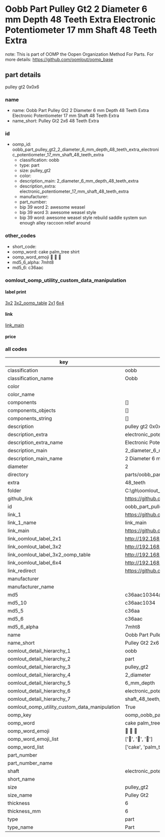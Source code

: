 # Oobb Part Pulley Gt2 2 Diameter 6 mm Depth 48 Teeth Extra Electronic Potentiometer 17 mm Shaft 48 Teeth Extra  

note: This is part of OOMP the Oopen Organization Method For Parts. For more details: https://github.com/oomlout/oomp_base

##  part details
  



pulley gt2 0x0x6



### name
* name: Oobb Part Pulley Gt2 2 Diameter 6 mm Depth 48 Teeth Extra Electronic Potentiometer 17 mm Shaft 48 Teeth Extra
* name_short: Pulley Gt2 2x6 48 Teeth Extra
### id
* oomp_id: oobb_part_pulley_gt2_2_diameter_6_mm_depth_48_teeth_extra_electronic_potentiometer_17_mm_shaft_48_teeth_extra
  * classification: oobb
  * type: part
  * size: pulley_gt2
  * color: 
  * description_main: 2_diameter_6_mm_depth_48_teeth_extra
  * description_extra: electronic_potentiometer_17_mm_shaft_48_teeth_extra
  * manufacturer: 
  * part_number: 
  * bip 39 word 2: awesome weasel
  * bip 39 word 3: awesome weasel style
  * bip 39 word: awesome weasel style rebuild saddle system sun enough alley raccoon relief around

### other_codes
* short_code: 
* oomp_word: cake palm_tree shirt
* oomp_word_emoji :cake: :palm_tree: :shirt:
* md5_6_alpha: 7mht8
* md5_6: c36aac






### oomlout_oomp_utility_custom_data_manipulation
#### label print
[3x2](http://192.168.1.245:1112/?label=oomp%207mht8)
[3x2_oomp_table](http://192.168.1.108:1112/?label=oomp%207mht8)
[2x1](http://192.168.1.242:1112/?label=oomp%207mht8)
[6x4](http://192.168.1.55:1112/?label=oomp%207mht8)    

#### link

[link_main](https://github.com/oomlout/oomlout_oobb_version_4_generated_parts/tree/main/navigation_oomp/oobb/part/pulley_gt2/2_diameter_6_mm_depth_48_teeth_extra/electronic_potentiometer_17_mm_shaft_48_teeth_extra/part)                              

#### price







### all codes 
| key | value |  
| --- | --- |  
| classification | oobb |  
| classification_name | Oobb |  
| color |  |  
| color_name |  |  
| components | [] |  
| components_objects | [] |  
| components_string | [] |  
| description | pulley gt2 0x0x6 |  
| description_extra | electronic_potentiometer_17_mm_shaft_48_teeth_extra |  
| description_extra_name | Electronic Potentiometer 17 mm Shaft 48 Teeth Extra |  
| description_main | 2_diameter_6_mm_depth_48_teeth_extra |  
| description_main_name | 2 Diameter 6 mm Depth 48 Teeth Extra |  
| diameter | 2 |  
| directory | parts/oobb_part_pulley_gt2_2_diameter_6_mm_depth_48_teeth_extra_electronic_potentiometer_17_mm_shaft_48_teeth_extra |  
| extra | 48_teeth |  
| folder | C:\gh\oomlout_oobb_version_4_generated_parts\parts\oobb_part_pulley_gt2_2_diameter_6_mm_depth_48_teeth_extra_electronic_potentiometer_17_mm_shaft_48_teeth_extra |  
| github_link | https://github.com/oomlout/oomlout_oomp_part_src/tree/main/parts/oobb_part_pulley_gt2_2_diameter_6_mm_depth_48_teeth_extra_electronic_potentiometer_17_mm_shaft_48_teeth_extra |  
| id | oobb_part_pulley_gt2_2_diameter_6_mm_depth_48_teeth_extra_electronic_potentiometer_17_mm_shaft_48_teeth_extra |  
| link_1 | https://github.com/oomlout/oomlout_oobb_version_4_generated_parts/tree/main/navigation_oomp/oobb/part/pulley_gt2/2_diameter_6_mm_depth_48_teeth_extra/electronic_potentiometer_17_mm_shaft_48_teeth_extra/part |  
| link_1_name | link_main |  
| link_main | https://github.com/oomlout/oomlout_oobb_version_4_generated_parts/tree/main/navigation_oomp/oobb/part/pulley_gt2/2_diameter_6_mm_depth_48_teeth_extra/electronic_potentiometer_17_mm_shaft_48_teeth_extra/part |  
| link_oomlout_label_2x1 | http://192.168.1.242:1112/?label=oomp%207mht8 |  
| link_oomlout_label_3x2 | http://192.168.1.245:1112/?label=oomp%207mht8 |  
| link_oomlout_label_3x2_oomp_table | http://192.168.1.108:1112/?label=oomp%207mht8 |  
| link_oomlout_label_6x4 | http://192.168.1.55:1112/?label=oomp%207mht8 |  
| link_redirect | https://github.com/oomlout/oomlout_oobb_version_4_generated_parts/tree/main/parts/oobb_pulley_gt2_02_06_ex_48_teeth_sh_electronic_potentiometer_17_mm |  
| manufacturer |  |  
| manufacturer_name |  |  
| md5 | c36aac10344afb2b735eeb35afbe2084 |  
| md5_10 | c36aac1034 |  
| md5_5 | c36aa |  
| md5_6 | c36aac |  
| md5_6_alpha | 7mht8 |  
| name | Oobb Part Pulley Gt2 2 Diameter 6 mm Depth 48 Teeth Extra Electronic Potentiometer 17 mm Shaft 48 Teeth Extra |  
| name_short | Pulley Gt2 2x6 48 Teeth Extra |  
| oomlout_detail_hierarchy_1 | oobb |  
| oomlout_detail_hierarchy_2 | part |  
| oomlout_detail_hierarchy_3 | pulley_gt2 |  
| oomlout_detail_hierarchy_4 | 2_diameter |  
| oomlout_detail_hierarchy_5 | 6_mm_depth |  
| oomlout_detail_hierarchy_6 | electronic_potentiometer_17_mm |  
| oomlout_detail_hierarchy_7 | shaft_48_teeth_extra |  
| oomlout_oomp_utility_custom_data_manipulation | True |  
| oomp_key | oomp_oobb_part_pulley_gt2_2_diameter_6_mm_depth_48_teeth_extra_electronic_potentiometer_17_mm_shaft_48_teeth_extra |  
| oomp_word | cake palm_tree shirt |  
| oomp_word_emoji | :cake: :palm_tree: :shirt: |  
| oomp_word_emoji_list | [':cake:', ':palm_tree:', ':shirt:'] |  
| oomp_word_list | ['cake', 'palm_tree', 'shirt'] |  
| part_number |  |  
| part_number_name |  |  
| shaft | electronic_potentiometer_17_mm |  
| short_name |  |  
| size | pulley_gt2 |  
| size_name | Pulley Gt2 |  
| thickness | 6 |  
| thickness_mm | 6 |  
| type | part |  
| type_name | Part |  
